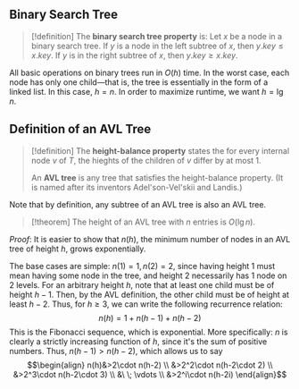 
## Binary Search Tree

>[!definition]
>The **binary search tree property** is: Let $x$ be a node in a binary search tree. If $y$ is a node in the left subtree of $x$, then $y.key\leq x.key$. If $y$ is in the right subtree of $x$, then $y.key\geq x.key$.

All basic operations on binary trees run in $O(h)$ time. In the worst case, each node has only one child—that is, the tree is essentially in the form of a linked list. In this case, $h=n$. In order to maximize runtime, we want $h=\lg n$. 

## Definition of an AVL Tree

>[!definition]
>The **height-balance property** states the for every internal node $v$ of $T$, the hieghts of the children of $v$ differ by at most 1. 
>
>An **AVL tree** is any tree that satisfies the height-balance property. (It is named after its inventors Adel'son-Vel'skii and Landis.)

Note that by definition, any subtree of an AVL tree is also an AVL tree.

>[!theorem]
>The height of an AVL tree with $n$ entries is $O(\lg n)$.

*Proof*: It is easier to show that $n(h)$, the minimum number of nodes in an AVL tree of height $h$, grows exponentially. 

The base cases are simple: $n(1)=1, n(2)=2$, since having height 1 must mean having some node in the tree, and height 2 necessarily has 1 node on 2 levels. For an arbitrary height $h$, note that at least one child must be of height $h-1$. Then, by the AVL definition, the other child must be of height at least $h-2$. Thus, for $h\geq 3$, we can write the following recurrence relation:
$$
n(h)=1+n(h-1)+n(h-2)
$$
This is the Fibonacci sequence, which is exponential. More specifically: $n$ is clearly a strictly increasing function of $h$, since it's the sum of positive numbers. Thus, $n(h-1)>n(h-2)$, which allows us to say
$$\begin{align}
n(h)&>2\cdot n(h-2) \\
&>2^2\cdot n(h-2\cdot 2) \\
&>2^3\cdot n(h-2\cdot 3) \\
&\ \; \vdots \\
&>2^i\cdot n(h-2i)
\end{align}$$
